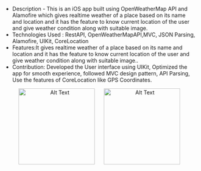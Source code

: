* Description - This is an iOS app built using OpenWeatherMap API and Alamofire which gives realtime weather of a place based on its name and location and it has the feature to know current location of the user and give weather condition along with suitable image.
* Technologies Used : RestAPI, OpenWeatherMapAPI,MVC, JSON Parsing, Alamofire, UIKit, CoreLocation
* Features:It gives realtime weather of a place based on its name and location and it has the feature to know current location of the user and give weather condition along with suitable image..
* Contribution: Developed the User interface using UIKit, Optimized the app for smooth experience, followed MVC design pattern, API Parsing, Use the features of CoreLocation like GPS Coordinates.
<p align="center">
  <img src="https://github.com/user-attachments/assets/c17bb4d2-086e-4680-978a-e2365a131f1b" alt="Alt Text" width="200"/>
  &nbsp;&nbsp;&nbsp;&nbsp;
  <img src="https://github.com/user-attachments/assets/b4a066fa-9b9f-4c39-8393-b096eed55b4f" alt="Alt Text" width="200"/>
 </p>





